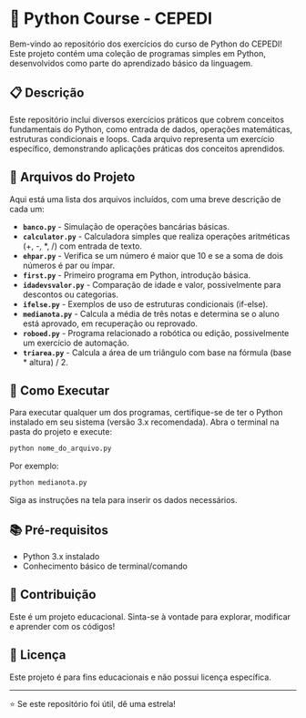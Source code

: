 # 🐍 Python Course - CEPEDI

Bem-vindo ao repositório dos exercícios do curso de Python do CEPEDI! Este projeto contém uma coleção de programas simples em Python, desenvolvidos como parte do aprendizado básico da linguagem.

## 📋 Descrição

Este repositório inclui diversos exercícios práticos que cobrem conceitos fundamentais do Python, como entrada de dados, operações matemáticas, estruturas condicionais e loops. Cada arquivo representa um exercício específico, demonstrando aplicações práticas dos conceitos aprendidos.

## 📁 Arquivos do Projeto

Aqui está uma lista dos arquivos incluídos, com uma breve descrição de cada um:

- **`banco.py`** - Simulação de operações bancárias básicas.
- **`calculator.py`** - Calculadora simples que realiza operações aritméticas (+, -, *, /) com entrada de texto.
- **`ehpar.py`** - Verifica se um número é maior que 10 e se a soma de dois números é par ou ímpar.
- **`first.py`** - Primeiro programa em Python, introdução básica.
- **`idadevsvalor.py`** - Comparação de idade e valor, possivelmente para descontos ou categorias.
- **`ifelse.py`** - Exemplos de uso de estruturas condicionais (if-else).
- **`medianota.py`** - Calcula a média de três notas e determina se o aluno está aprovado, em recuperação ou reprovado.
- **`roboed.py`** - Programa relacionado a robótica ou edição, possivelmente um exercício de automação.
- **`triarea.py`** - Calcula a área de um triângulo com base na fórmula (base * altura) / 2.

## 🚀 Como Executar

Para executar qualquer um dos programas, certifique-se de ter o Python instalado em seu sistema (versão 3.x recomendada). Abra o terminal na pasta do projeto e execute:

```bash
python nome_do_arquivo.py
```

Por exemplo:
```bash
python medianota.py
```

Siga as instruções na tela para inserir os dados necessários.

## 📚 Pré-requisitos

- Python 3.x instalado
- Conhecimento básico de terminal/comando

## 🤝 Contribuição

Este é um projeto educacional. Sinta-se à vontade para explorar, modificar e aprender com os códigos!

## 📄 Licença

Este projeto é para fins educacionais e não possui licença específica.

---

⭐ Se este repositório foi útil, dê uma estrela!</content>